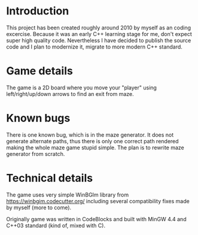 # Introduction

This project has been created roughly around 2010 by myself as an coding excercise. Because it was an early C++ learning stage for me, don't expect super high quality  code. Nevertheless I have decided to publish the source code and I plan to modernize it, migrate to more modern C++ standard.

# Game details

The game is a 2D board where you move your "player" using left/right/up/down arrows to find an exit from maze.

# Known bugs

There is one known bug, which is in the maze generator. It does not generate alternate paths, thus there is only one correct path rendered making the whole maze game stupid simple.
The plan is to rewrite maze generator from scratch.

# Technical details

The game uses very simple WinBGIm library from https://winbgim.codecutter.org/ including several compatibility fixes made by myself (more to come).

Originally game was written in CodeBlocks and built with MinGW 4.4 and C++03 standard (kind of, mixed with C).
